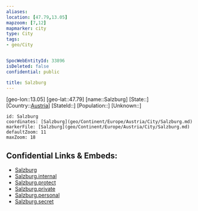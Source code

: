 ```yaml
---
aliases: 
location: [47.79,13.05]
mapzoom: [7,12] 
mapmarker: city 
type: City
tags:
- geo/City


SpocWebEntityId: 33896
isDeleted: false
confidential: public

title: Salzburg
---
```

[geo-lon::13.05]
[geo-lat::47.79]
[name::Salzburg]
[State::]
[Country::[Austria](geo/Continent/Europe/Austria.md)]
[StateId::]
[Population::]
[Unknown::]


```leaflet
id: Salzburg
coordinates: [Salzburg](geo/Continent/Europe/Austria/City/Salzburg.md)
markerFile: [Salzburg](geo/Continent/Europe/Austria/City/Salzburg.md)
defaultZoom: 11 
maxZoom: 18
```


## Confidential Links & Embeds: 
- [Salzburg](../../../../../../_public/geo/Continent/Europe/Austria/City/Salzburg.md) 
- [Salzburg.internal](../../../../../../_internal/geo/Continent/Europe/Austria/City/Salzburg.internal.md) 
- [Salzburg.protect](../../../../../../_protect/geo/Continent/Europe/Austria/City/Salzburg.protect.md) 
- [Salzburg.private](../../../../../../_private/geo/Continent/Europe/Austria/City/Salzburg.private.md) 
- [Salzburg.personal](../../../../../../_personal/geo/Continent/Europe/Austria/City/Salzburg.personal.md) 
- [Salzburg.secret](../../../../../../_secret/geo/Continent/Europe/Austria/City/Salzburg.secret.md) 
